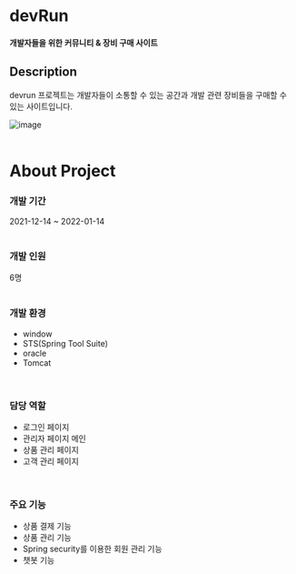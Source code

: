 # devRun

#### 개발자들을 위한 커뮤니티  & 장비 구매 사이트  

## Description 

devrun 프로젝트는 개발자들이 소통할 수 있는 공간과 개발 관련 장비들을 구매할 수 있는 사이트입니다.  


![image](https://user-images.githubusercontent.com/90877446/151754660-d3f4a8ee-c008-47b8-b1a0-a69568b457df.png)  
</br>
# About Project  

### 개발 기간  
2021-12-14 ~ 2022-01-14  
</br>

### 개발 인원 
6명    
</br>

### 개발 환경 
<ul>
  <li>window</li>
  <li>STS(Spring Tool Suite)</li>
  <li>oracle</li>
  <li>Tomcat</li>
</ul>  
</br>

### 담당 역할
<ul>
  <li>로그인 페이지</li>
  <li>관리자 페이지 메인</li>
  <li>상품 관리 페이지</li>
  <li>고객 관리 페이지</li>
</ul>  
</br>

### 주요 기능
<ul>
  <li>상품 결제 기능</li>
  <li>상품 관리 기능</li>
  <li>Spring security를 이용한 회원 관리 기능</li>
  <li>챗봇 기능</li>
</ul>  
</br>






